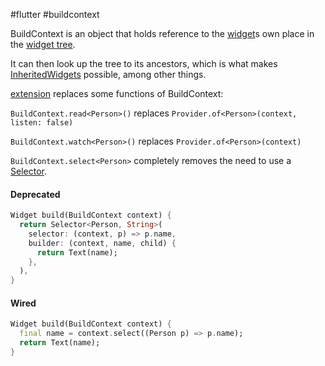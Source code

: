 #flutter #buildcontext

BuildContext is an object that holds reference to the [widget](/techstack/flutter/widget.md)s own place in the [widget tree](/widget%20tree).

It can then look up the tree to its ancestors, which is what makes [InheritedWidgets](/InheritedWidgets) possible, among other things.

[extension](/techstack/flutter/extension.md) replaces some functions of BuildContext:

`BuildContext.read<Person>()` replaces `Provider.of<Person>(context, listen: false)`

`BuildContext.watch<Person>()` replaces `Provider.of<Person>(context)`

`BuildContext.select<Person>` completely removes the need to use a [Selector](/techstack/flutter/Selector.md).

#### Deprecated
```dart
Widget build(BuildContext context) {
  return Selector<Person, String>(
    selector: (context, p) => p.name,
    builder: (context, name, child) {
      return Text(name);
    },
  ),
}
```

#### Wired
```dart
Widget build(BuildContext context) {
  final name = context.select((Person p) => p.name);
  return Text(name);
}
```